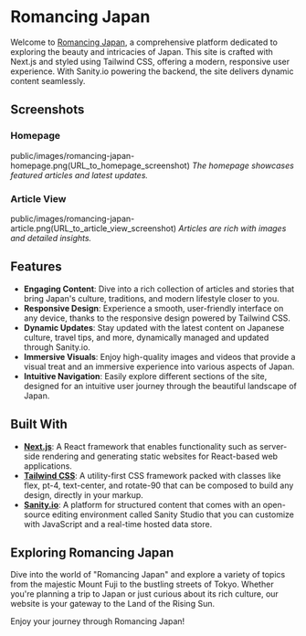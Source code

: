 # Romancing Japan

Welcome to [Romancing Japan](https://www.romancing-japan.com/), a comprehensive platform dedicated to exploring the beauty and intricacies of Japan. This site is crafted with Next.js and styled using Tailwind CSS, offering a modern, responsive user experience. With Sanity.io powering the backend, the site delivers dynamic content seamlessly.

## Screenshots

### Homepage
public/images/romancing-japan-homepage.png(URL_to_homepage_screenshot)
*The homepage showcases featured articles and latest updates.*

### Article View
public/images/romancing-japan-article.png(URL_to_article_view_screenshot)
*Articles are rich with images and detailed insights.*

## Features

- **Engaging Content**: Dive into a rich collection of articles and stories that bring Japan's culture, traditions, and modern lifestyle closer to you.
- **Responsive Design**: Experience a smooth, user-friendly interface on any device, thanks to the responsive design powered by Tailwind CSS.
- **Dynamic Updates**: Stay updated with the latest content on Japanese culture, travel tips, and more, dynamically managed and updated through Sanity.io.
- **Immersive Visuals**: Enjoy high-quality images and videos that provide a visual treat and an immersive experience into various aspects of Japan.
- **Intuitive Navigation**: Easily explore different sections of the site, designed for an intuitive user journey through the beautiful landscape of Japan.

## Built With

- [**Next.js**](https://nextjs.org/): A React framework that enables functionality such as server-side rendering and generating static websites for React-based web applications.
- [**Tailwind CSS**](https://tailwindcss.com/): A utility-first CSS framework packed with classes like flex, pt-4, text-center, and rotate-90 that can be composed to build any design, directly in your markup.
- [**Sanity.io**](https://www.sanity.io/): A platform for structured content that comes with an open-source editing environment called Sanity Studio that you can customize with JavaScript and a real-time hosted data store.

## Exploring Romancing Japan

Dive into the world of "Romancing Japan" and explore a variety of topics from the majestic Mount Fuji to the bustling streets of Tokyo. Whether you're planning a trip to Japan or just curious about its rich culture, our website is your gateway to the Land of the Rising Sun.

Enjoy your journey through Romancing Japan!
